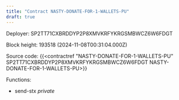 ```yaml
---
title: "Contract NASTY-DONATE-FOR-1-WALLETS-PU"
draft: true
---
```

Deployer: SP2TT71CXBRDDYP2P8XMVKRFYKRGSMBWCZ6W6FDGT


 



Block height: 193518 (2024-11-08T00:31:04.000Z)

Source code: {{<contractref "NASTY-DONATE-FOR-1-WALLETS-PU" SP2TT71CXBRDDYP2P8XMVKRFYKRGSMBWCZ6W6FDGT NASTY-DONATE-FOR-1-WALLETS-PU>}}

Functions:

* send-stx _private_
